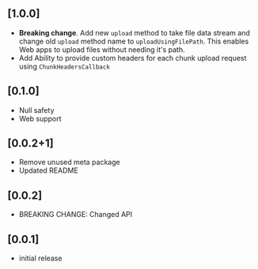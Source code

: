 ## [1.0.0]

* **Breaking change**. Add new `upload` method to take file data stream and change
  old `upload` method name to `uploadUsingFilePath`. This enables Web apps to upload files
  without needing it's path.
* Add Ability to provide custom headers for each chunk upload request using `ChunkHeadersCallback`

## [0.1.0]

* Null safety
* Web support

## [0.0.2+1]

* Remove unused meta package
* Updated README

## [0.0.2]

* BREAKING CHANGE: Changed API

## [0.0.1]

* initial release
